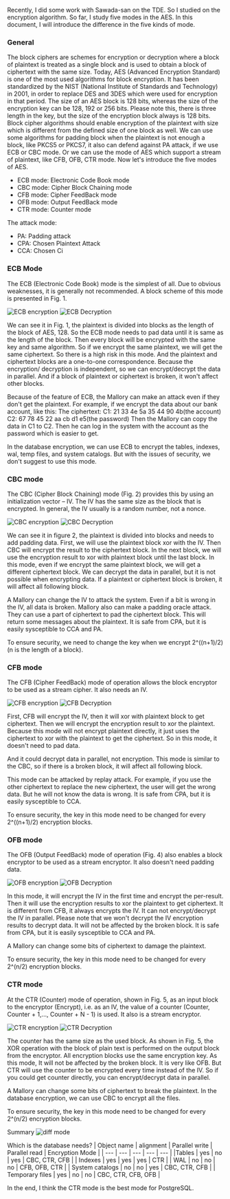 Recently, I did some work with Sawada-san on the TDE. So I studied on the encryption algorithm.
So far, I study five modes in the AES. In this document, I will introduce the difference in the five kinds of mode.

### General
The block ciphers are schemes for encryption or decryption where a block of plaintext is treated as a single block and is used to obtain a block of ciphertext with the same size.
Today, AES (Advanced Encryption Standard) is one of the most used algorithms for block encryption. It has been standardized by the NIST (National Institute of Standards and Technology) in 2001,
in order to replace DES and 3DES which were used for encryption in that period.
The size of an AES block is 128 bits, whereas the size of the encryption key can be 128, 192 or 256 bits.
Please note this, there is three length in the key, but the size of the encryption block always is 128 bits.
Block cipher algorithms should enable encryption of the plaintext with size which is different from the defined size of one block as well. We can use some algorithms for padding block when the plaintext is not enough a block, like PKCS5 or PKCS7, it also can defend against PA attack, if we use ECB or CBC mode. Or we can use the mode of AES which support a stream of plaintext, like CFB, OFB, CTR mode.
Now let's introduce the five modes of AES.
* ECB mode: Electronic Code Book mode
* CBC mode: Cipher Block Chaining mode
* CFB mode: Cipher FeedBack mode
* OFB mode: Output FeedBack mode
* CTR mode: Counter mode

The attack mode:
*  PA: Padding attack
*  CPA: Chosen Plaintext Attack
*  CCA: Chosen Ci

### ECB Mode
The ECB (Electronic Code Book) mode is the simplest of all. Due to obvious weaknesses, it is generally not recommended.
A block scheme of this mode is presented in Fig. 1.

![ECB encryption](/assets/ECB%20encryption.png)
![ECB Decryption](/assets/ECB%20Decryption.png)

We can see it in Fig. 1, the plaintext is divided into blocks as the length of the block of AES, 128.
So the ECB mode needs to pad data until it is same as the length of the block.
Then every block will be encrypted with the same key and same algorithm.
So if we encrypt the same plaintext, we will get the same ciphertext.
So there is a high risk in this mode. And the plaintext and ciphertext blocks are a one-to-one correspondence.
Because the encryption/ decryption is independent, so we can encrypt/decrypt the data in parallel.
And if a block of plaintext or ciphertext is broken, it won't affect other blocks.

Because of the feature of ECB, the Mallory can make an attack even if they don't get the plaintext.
For example, if we encrypt the data about our bank account, like this:
The ciphertext:
C1: 21 33 4e 5a 35 44 90 4b(the account)
C2: 67 78 45 22 aa cb d1 e5(the password)
Then the Mallory can copy the data in C1 to C2. Then he can log in the system with the account as the password which is easier to get.

In the database encryption, we can use ECB to encrypt the tables, indexes, wal, temp files, and system catalogs.
But with the issues of security, we don't suggest to use this mode.

### CBC mode
The CBC (Cipher Block Chaining) mode (Fig. 2) provides this by using an initialization vector – IV.
The IV has the same size as the block that is encrypted. In general, the IV usually is a random number, not a nonce.

![CBC encryption](/assets/CBC%20encryption.png)
![CBC Decryption](/assets/CBC%20Decryption.png)

We can see it in figure 2, the plaintext is divided into blocks and needs to add padding data.
First, we will use the plaintext block xor with the IV. Then CBC will encrypt the result to the ciphertext block.
In the next block, we will use the encryption result to xor with plaintext block until the last block.
In this mode, even if we encrypt the same plaintext block, we will get a different ciphertext block.
We can decrypt the data in parallel, but it is not possible when encrypting data.
If a plaintext or ciphertext block is broken, it will affect all following block.

A Mallory can change the IV to attack the system. Even if a bit is wrong in the IV, all data is broken.
Mallory also can make a padding oracle attack. They can use a part of ciphertext to pad the ciphertext block.
This will return some messages about the plaintext.
It is safe from CPA, but it is easily sysceptible to CCA and PA.

To ensure security, we need to change the key when we encrypt 2^((n+1)/2)(n is the length of a block).

### CFB mode
The CFB (Cipher FeedBack) mode of operation allows the block encryptor to be used as a stream cipher. It also needs an IV.

![CFB encryption](/assets/CFB%20encryption.png)
![CFB Decryption](/assets/CFB%20Decryption.png)

First, CFB will encrypt the IV, then it will xor with plaintext block to get ciphertext. Then we will encrypt the encryption result to xor the plaintext.
Because this mode will not encrypt plaintext directly, it just uses the ciphertext to xor with the plaintext to get the ciphertext. So in this mode, it doesn't need to pad data.

And it could decrypt data in parallel, not encryption.
This mode is similar to the CBC, so if there is a broken block, it will affect all following block.

This mode can be attacked by replay attack. For example, if you use the other ciphertext to replace the new ciphertext, the user will get the wrong data.
But he will not know the data is wrong.
It is safe from CPA, but it is easily sysceptible to CCA.

To ensure security, the key in this mode need to be changed for every  2^((n+1)/2) encryption blocks.

### OFB mode
The OFB (Output FeedBack) mode of operation (Fig. 4) also enables a block encryptor to be used as a stream encryptor.
It also doesn't need padding data.

![OFB encryption](/assets/OFB%20encryption.png)
![OFB Decryption](/assets/OFB%20Decryption.png)

In this mode, it will encrypt the IV in the first time and encrypt the per-result.  Then it will use the encryption results to xor the plaintext to get ciphertext.
It is different from CFB, it always encrypts the IV. It can not encrypt/decrypt the IV in parallel.
Please note that we won't decrypt the IV encryption results to decrypt data.
It will not be affected by the broken block.
It is safe from CPA, but it is easily sysceptible to CCA and PA.

A Mallory can change some bits of ciphertext to damage the plaintext.

To ensure security, the key in this mode need to be changed for every  2^(n/2) encryption blocks.

### CTR mode
At the CTR (Counter) mode of operation, shown in Fig. 5, as an input block to the encryptor (Encrypt), i.e. as an IV, the value of a counter (Counter, Counter + 1,…, Counter + N - 1) is used. It also is a stream encryptor.

![CTR encryption](/assets/CTR%20encryption.png)
![CTR Decryption](/assets/CTR%20Decryption.png)

The counter has the same size as the used block. As shown in Fig. 5, the XOR operation with the block of plain text is performed on the output block from the encryptor. All encryption blocks use the same encryption key.
As this mode,  It will not be affected by the broken block.
It is very like OFB. But CTR will use the counter to be encrypted every time instead of the IV.
So if you could get counter directly, you can encrypt/decrypt data in parallel.

A Mallory can change some bits of ciphertext to break the plaintext.
In the database encryption, we can use CBC to encrypt all the files.

To ensure security, the key in this mode need to be changed for every  2^(n/2) encryption blocks.

Summary
![diff mode](/assets/diff%20mode.png)

Which is the database needs?
| Object name | alignment | Parallel write | Parallel read | Encryption Mode |
| --- | --- | --- | --- | --- |
|Tables | yes | no | yes | CBC, CTR, CFB |
| Indexes | yes | yes | yes | CTR |
| WAL | no | no | no | CFB, OFB, CTR |
| System catalogs | no | no | yes | CBC, CTR, CFB |
| Temporary files | yes | no | no | CBC, CTR, CFB, OFB |

In the end, I think the CTR mode is the best mode for PostgreSQL.
